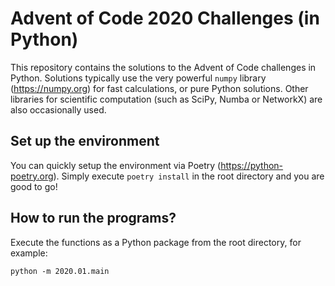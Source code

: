 # Advent of Code 2020 Challenges (in Python)

This repository contains the solutions to the Advent of Code challenges in Python. Solutions typically use the very powerful `numpy` library (https://numpy.org) for fast calculations, or pure Python solutions. Other libraries for scientific computation (such as SciPy, Numba or NetworkX) are also occasionally used. 

## Set up the environment
You can quickly setup the environment via Poetry (https://python-poetry.org).
Simply execute `poetry install` in the root directory and you are good to go!

## How to run the programs?

Execute the functions as a Python package from the root directory, for example:
```
python -m 2020.01.main
```
